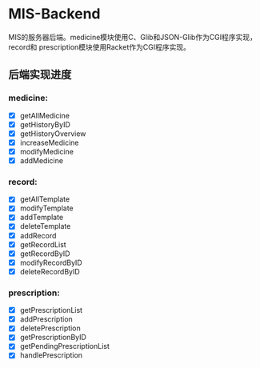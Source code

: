 # MIS-Backend
MIS的服务器后端。medicine模块使用C、Glib和JSON-Glib作为CGI程序实现，record和
prescription模块使用Racket作为CGI程序实现。

## 后端实现进度

### medicine:
- [x] getAllMedicine
- [x] getHistoryByID
- [x] getHistoryOverview
- [x] increaseMedicine
- [x] modifyMedicine
- [x] addMedicine

### record:
- [x] getAllTemplate
- [x] modifyTemplate
- [x] addTemplate
- [x] deleteTemplate
- [x] addRecord
- [x] getRecordList
- [x] getRecordByID
- [x] modifyRecordByID
- [x] deleteRecordByID

### prescription:
- [x] getPrescriptionList
- [x] addPrescription
- [x] deletePrescription
- [x] getPrescriptionByID
- [x] getPendingPrescriptionList
- [x] handlePrescription

